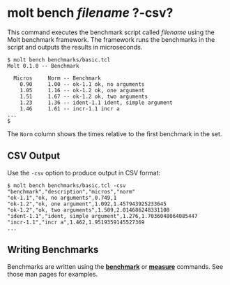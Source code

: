# molt bench *filename* ?-csv?

This command executes the benchmark script called *filename* using the Molt benchmark
framework. The framework runs the benchmarks in the script and outputs the results in
microseconds.

```console
$ molt bench benchmarks/basic.tcl
Molt 0.1.0 -- Benchmark

  Micros     Norm -- Benchmark
    0.90     1.00 -- ok-1.1 ok, no arguments
    1.05     1.16 -- ok-1.2 ok, one argument
    1.51     1.67 -- ok-1.2 ok, two arguments
    1.23     1.36 -- ident-1.1 ident, simple argument
    1.46     1.61 -- incr-1.1 incr a
...
$
```

The `Norm` column shows the times relative to the first benchmark in the set.

## CSV Output

 Use the `-csv` option to produce output in CSV format:

 ```console
 $ molt bench benchmarks/basic.tcl -csv
 "benchmark","description","micros","norm"
"ok-1.1","ok, no arguments",0.749,1
"ok-1.2","ok, one argument",1.092,1.457943925233645
"ok-1.2","ok, two arguments",1.509,2.014686248331108
"ident-1.1","ident, simple argument",1.276,1.7036048064085447
"incr-1.1","incr a",1.462,1.9519359145527369
...
```

## Writing Benchmarks

Benchmarks are written using the [**benchmark**](./bench_commands/benchmark.md) or
[**measure**](./bench_commands/measure.md) commands.  See those man pages for examples.
